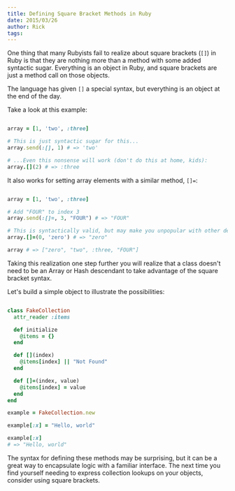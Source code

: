 ```yaml
---
title: Defining Square Bracket Methods in Ruby
date: 2015/03/26
author: Rick
tags:
---
```


One thing that many Rubyists fail to realize about square brackets (`[]`) in Ruby is that they are nothing more than a method with some added syntactic sugar. Everything is an object in Ruby, and square brackets are just a method call on those objects.

The language has given `[]` a special syntax, but everything is an object at the end of the day.

Take a look at this example:

```ruby

array = [1, 'two', :three]

# This is just syntactic sugar for this...
array.send(:[], 1) # => 'two'

# ...Even this nonsense will work (don't do this at home, kids):
array.[](2) # => :three

```

It also works for setting array elements with a similar method, `[]=`:

```ruby

array = [1, 'two', :three]

# Add "FOUR" to index 3
array.send(:[]=, 3, "FOUR") # => "FOUR"

# This is syntactically valid, but may make you unpopular with other developers:
array.[]=(0, 'zero') # => "zero"

array # => ["zero", "two", :three, "FOUR"]

```

Taking this realization one step further you will realize that a class doesn't need to be an Array or Hash descendant to take advantage of the square bracket syntax.

Let's build a simple object to illustrate the possibilities:

```ruby

class FakeCollection
  attr_reader :items

  def initialize
    @items = {}
  end

  def [](index)
    @items[index] || "Not Found"
  end

  def []=(index, value)
    @items[index] = value
  end
end

example = FakeCollection.new

example[:x] = "Hello, world"

example[:x]
# => "Hello, world"

```

The syntax for defining these methods may be surprising, but it can be a great way to encapsulate logic with a familiar interface. The next time you find yourself needing to express collection lookups on your objects, consider using square brackets.

